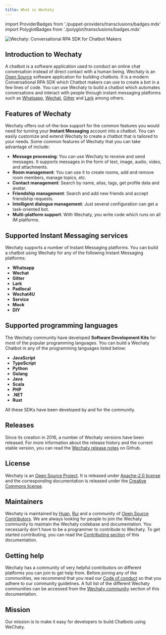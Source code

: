 ```yaml
---
title: What is Wechaty
---
```


import ProviderBadges from './puppet-providers/transclusions/badges.mdx'
import PolyglotBadges from './polyglot/transclusions/badges.mdx'

![Wechaty: Conversational RPA SDK for Chatbot Makers](/img/wechaty-logo.svg)

## Introduction to Wechaty

A chatbot is a software application used to conduct an online chat conversation instead of direct contact with a human being. Wechaty is an [Open Source](https://opensource.com/resources/what-open-source) software application for building chatbots. It is a modern Conversational RPA SDK which Chatbot makers can use to create a bot in a few lines of code. You can use Wechaty to build a chatbot which automates conversations and interact with people through instant messaging platforms such as [Whatsapp](https://www.whatsapp.com/?lang=en), [Wechat](https://www.wechat.com/), [Gitter](https://gitter.im/) and [Lark](https://www.larksuite.com/) among others.

## Features of Wechaty

Wechaty offers out-of-the-box support for the common features you would need for turning your **Instant Messaging** account into a chatbot. You can easily customize and extend Wechaty to create a chatbot that is tailored to your needs. Some common features of Wechaty that you can take advantage of include:

- **Message processing**: You can use Wechaty to receive and send messages. It supports messages in the form of text, image, audio, video, and attachments.
- **Room management**: You can use it to create rooms, add and remove room members, manage topics, etc.
- **Contact management**: Search by name, alias, tags, get profile data and avatar.
- **Friendship management**: Search and add new friends and accept friendship requests.
- **Intelligent dialogue management**: Just several configuration can get a task-oriented bot.
- **Multi-platform support**: With Wechaty, you write code which runs on all IM platforms.

## Supported Instant Messaging services

Wechaty supports a number of Instant Messaging platforms. You can build a chatbot using Wechaty for any of the following Instant Messaging platforms:

- **Whatsapp**
- **Wechat**
- **Gitter**
- **Lark**
- **Padlocal**
- **Wechat4U**
- **Service**
- **Mock**
- **DIY**

<ProviderBadges />

## Supported programming languages

The Wechaty community have developed **Software Development Kits** for most of the popular programming languages. You can build a Wechaty Chatbot in any of the programming languages listed below:

- **JavaScript**
- **TypeScript**
- **Python**
- **Golang**
- **Java**
- **Scala**
- **PHP**
- **.NET**
- **Rust**

<PolyglotBadges />

All these SDKs have been developed by and for the community.

## Releases

Since its creation in 2016, a number of Wechaty versions have been released. For more information about the release history and the current stable version, you can read the [Wechaty release notes](https://github.com/Wechaty/wechaty/releases) on Github.

## License

Wechaty is an [Open Source Project](https://opensource.com/resources/what-open-source). It is released under [Apache-2.0 license](https://github.com/wechaty/wechaty/blob/master/LICENSE) and the corresponding documentation is released under the [Creative Commons license](https://creativecommons.org/licenses/).

## Maintainers

Wechaty is maintained by [Huan](https://github.com/huan), [Rui](https://github.com/lijiarui) and a community of [Open Source Contributors](https://wechaty.js.org/contributors/). We are always looking for people to join the Wechaty community to maintain the Wechaty codebase and documentation. You necessarily don't have to be a programmer to contribute to Wechaty. To get started contributing, you can read the [Contributing section](contributing/overview.md) of this documentation.

## Getting help

Wechaty has a community of very helpful contributors on different platforms you can join to get help from. Before joining any of the communities, we recommend that you read our [Code of conduct](community/code-of-conduct.mdx) so that you adhere to our community guidelines. A full list of the different Wechaty communities can be accessed from the [Wechaty community](community/overview.mdx) section of this documentation.

## Mission

Our mission is to make it easy for developers to build Chatbots using WeChaty.
